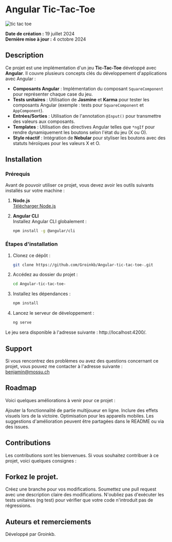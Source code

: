 # Angular Tic-Tac-Toe

![tic tac toe](https://github.com/user-attachments/assets/75f78740-126b-4fbf-8299-c3a38f1d4f62)

**Date de création :** 19 juillet 2024  
**Dernière mise à jour :** 4 octobre 2024  

## Description

Ce projet est une implémentation d'un jeu **Tic-Tac-Toe** développé avec **Angular**. Il couvre plusieurs concepts clés du développement d'applications avec Angular :

- **Composants Angular** : Implémentation du composant `SquareComponent` pour représenter chaque case du jeu.
- **Tests unitaires** : Utilisation de **Jasmine** et **Karma** pour tester les composants Angular (exemple : tests pour `SquareComponent` et `AppComponent`).
- **Entrées/Sorties** : Utilisation de l'annotation `@Input()` pour transmettre des valeurs aux composants.
- **Templates** : Utilisation des directives Angular telles que `*ngIf` pour rendre dynamiquement les boutons selon l'état du jeu (X ou O).
- **Style réactif** : Intégration de **Nebular** pour styliser les boutons avec des statuts héroïques pour les valeurs X et O.

## Installation

### Prérequis

Avant de pouvoir utiliser ce projet, vous devez avoir les outils suivants installés sur votre machine :

1. **Node.js**  
   [Télécharger Node.js](https://nodejs.org/en/download/)

2. **Angular CLI**  
   Installez Angular CLI globalement :  
   ```bash
   npm install -g @angular/cli

### Étapes d'installation

1. Clonez ce dépôt :
   ```bash
   git clone https://github.com/Groinkb/Angular-tic-tac-toe-.git

2. Accédez au dossier du projet :
    ```bash
    cd Angular-tic-tac-toe-
3. Installez les dépendances :
    ```bash
    npm install
4. Lancez le serveur de développement :
    ```bash
    ng serve

Le jeu sera disponible à l'adresse suivante : http://localhost:4200/.

## Support
Si vous rencontrez des problèmes ou avez des questions concernant ce projet, vous pouvez me contacter à l'adresse suivante :
benjamin@mossu.ch

## Roadmap
Voici quelques améliorations à venir pour ce projet :

Ajouter la fonctionnalité de partie multijoueur en ligne.
Inclure des effets visuels lors de la victoire.
Optimisation pour les appareils mobiles.
Les suggestions d'amélioration peuvent être partagées dans le README ou via des issues.

## Contributions
Les contributions sont les bienvenues. Si vous souhaitez contribuer à ce projet, voici quelques consignes :

## Forkez le projet.
Créez une branche pour vos modifications.
Soumettez une pull request avec une description claire des modifications.
N'oubliez pas d'exécuter les tests unitaires (ng test) pour vérifier que votre code n'introduit pas de régressions.

## Auteurs et remerciements
Développé par Groinkb.





